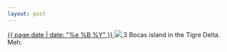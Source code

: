 ```yaml
---
layout: post
---
```


<p>
  <a href="/91">
    <time>{{ page.date | date: "%e %B %Y" }}</time>
    <img src="https://s3.amazonaws.com/life.aaronjgreenberg.com/91.jpg">
  </a>
  3 Bocas island in the Tigre Delta. Meh.
</p>
